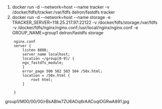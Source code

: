 1. docker run -d --network=host --name tracker -v /docker/fdfs/tracker:/var/fdfs delron/fastdfs tracker
2. docker run -d --network=host --name storage -e TRACKER_SERVER=118.25.217.97:22122 -v /docker/fdfs/storage:/var/fdfs  -v /docker/fdfs/nginx/nginx.conf:/usr/local/nginx/nginx.conf -e GROUP_NAME=group1 delron/fastdfs storage

```
    nginx.conf 
    server {
        listen 8888;
        server_name localhost;
        location ~/group[0-9]/ {
        ngx_fastdfs_module;
        }
        error_page 500 502 503 504 /50x.html;
        location = /50x.html {
            root html;
        }

    }
```
group1/M00/00/00/rBsABlw7ZU6AOq6rAACoqlOGRwA891.jpg
